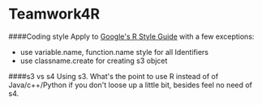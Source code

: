 # Teamwork4R


####Coding style 
  Apply to [Google's R Style Guide](https://google.github.io/styleguide/Rguide.xml) with a few exceptions:
- use variable.name, function.name style for all Identifiers
- use classname.create for creating s3 objcet

####s3 vs s4
  Using s3. What's the point to use R instead of of Java/c++/Python if you don't loose up a little bit, besides feel no need of s4.

